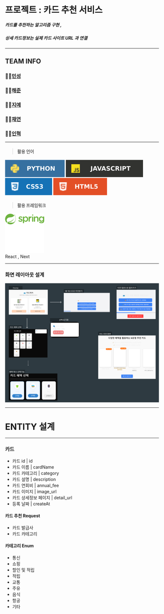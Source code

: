 프로젝트 : 카드 추천 서비스
=========
##### 카드를 추천하는 알고리즘 구현 , 
##### 상세 카드정보는 실제 카드 사이트 URL 과 연결
***
## TEAM INFO
  ### 🧑‍💻[민성](https://github.com/k800712)
  ### 🧑‍💻[해준](https://github.com/gowns12)
  ### 🧑‍💻[지예](https://github.com/jun045)
  ### 🧑‍💻[채연](https://github.com/lch0208)
  ### 🧑‍💻[인혁](https://github.com/booungyi)    
***
  > #### 활용 언어 ####
![PYTHON.svg](logoicon/PYTHON.svg)
![JAVA_Script.svg](logoicon/JAVA_Script.svg)
![CSS3.svg](logoicon/CSS3.svg)
![HTML5.svg](logoicon/HTML5.svg)
  > #### 활용 프레임워크 ####
![SPRING.svg](logoicon/SPRING.svg)   
React , Next
***
### 화면 레이아웃 설계 ###
![layout.png](logoicon/layout.png)
***
ENTITY 설계
===
***
### 카드
  - 카드 id | id
  - 카드 이름 | cardName
  - 카드 카테고리 | category
  - 카드 설명 | description
  - 카드 연회비 | annual_fee
  - 카드 이미지 | image_url
  - 카드 상세정보 페이지 | detail_url
  - 등록 날짜 | createAt
#### 카드 추천 Request
- 카드 발급사
- 카드 카테고리
#### 카테고리 Enum 
  - 통신
  - 쇼핑
  - 할인 및 적립
  - 적립
  - 교통
  - 주유
  - 음식
  - 항공
  - 기타 

